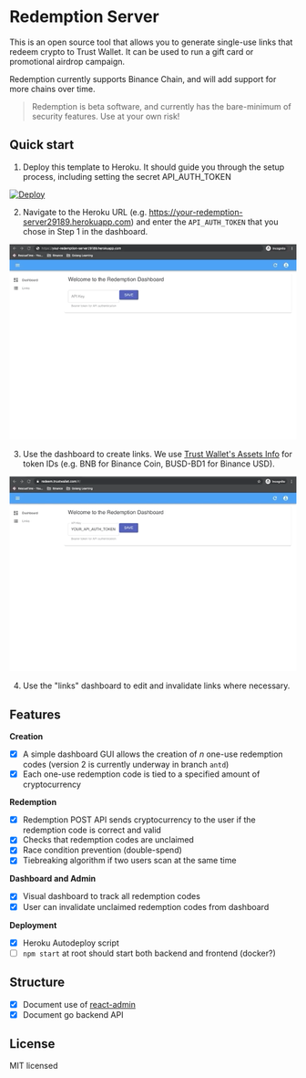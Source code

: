 # Redemption Server

This is an open source tool that allows you to generate single-use links that redeem crypto to Trust Wallet. It can be used to run a gift card or promotional airdrop campaign.

Redemption currently supports Binance Chain, and will add support for more chains over time.

> Redemption is beta software, and currently has the bare-minimum of security features. Use at your own risk!


## Quick start

1. Deploy this template to Heroku. It should guide you through the setup process, including setting the secret API_AUTH_TOKEN

[![Deploy](https://www.herokucdn.com/deploy/button.svg)](https://heroku.com/deploy?template=https://github.com/trustwallet/redemption)

2. Navigate to the Heroku URL (e.g. https://your-redemption-server29189.herokuapp.com) and enter the `API_AUTH_TOKEN` that you chose in Step 1 in the dashboard.

![](images/api_auth_token_gif.gif)

3. Use the dashboard to create links. We use [Trust Wallet's Assets Info](https://github.com/trustwallet/assets) for token IDs (e.g. BNB for Binance Coin, BUSD-BD1 for Binance USD). 

![](images/create_links_hd.gif)

4. Use the "links" dashboard to edit and invalidate links where necessary.

## Features

**Creation**

-   [x] A simple dashboard GUI allows the creation of _n_ one-use redemption codes (version 2 is currently underway in branch `antd`)
-   [x] Each one-use redemption code is tied to a specified amount of cryptocurrency

**Redemption**

-   [x] Redemption POST API sends cryptocurrency to the user if the redemption code is correct and valid
-   [x] Checks that redemption codes are unclaimed
-   [x] Race condition prevention (double-spend)
-   [x] Tiebreaking algorithm if two users scan at the same time

**Dashboard and Admin**

-   [x] Visual dashboard to track all redemption codes
-   [x] User can invalidate unclaimed redemption codes from dashboard

**Deployment**

-   [x] Heroku Autodeploy script
-   [ ] `npm start` at root should start both backend and frontend (docker?)

## Structure

-   [x] Document use of [react-admin](https://github.com/marmelab/react-admin)
-   [x] Document go backend API

## License

MIT licensed

